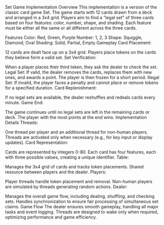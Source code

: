Set Game Implementation
Overview
This implementation is a version of the classic card game Set. The game starts with 12 cards drawn from a deck and arranged in a 3x4 grid. Players aim to find a "legal set" of three cards based on four features: color, number, shape, and shading. Each feature must be either all the same or all different across the three cards.

Features
Color: Red, Green, Purple
Number: 1, 2, 3
Shape: Squiggle, Diamond, Oval
Shading: Solid, Partial, Empty
Gameplay
Card Placement:

12 cards are dealt face up on a 3x4 grid.
Players place tokens on the cards they believe form a valid set.
Set Verification:

When a player places their third token, they ask the dealer to check the set.
Legal Set: If valid, the dealer removes the cards, replaces them with new ones, and awards a point. The player is then frozen for a short period.
Illegal Set: If invalid, the player faces a penalty and cannot place or remove tokens for a specified duration.
Card Replenishment:

If no legal sets are available, the dealer reshuffles and redeals cards every minute.
Game End:

The game continues until no legal sets are left in the remaining cards or deck.
The player with the most points at the end wins.
Implementation Details
Threads:

One thread per player and an additional thread for non-human players.
Threads are activated only when necessary (e.g., for key input or display updates).
Card Representation:

Cards are represented by integers 0-80.
Each card has four features, each with three possible values, creating a unique identifier.
Table:

Manages the 3x4 grid of cards and tracks token placements.
Shared resource between players and the dealer.
Players:

Player threads handle token placement and removal.
Non-human players are simulated by threads generating random actions.
Dealer:

Manages the overall game flow, including dealing, shuffling, and checking sets.
Handles synchronization to ensure fair processing of simultaneous set claims.
Game Flow
The dealer ensures smooth gameplay, handling all major tasks and event logging.
Threads are designed to wake only when required, optimizing performance and game efficiency.
